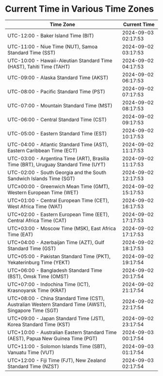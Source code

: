 # Current Time in Various Time Zones

| Time Zone | Current Time |
|-----------|--------------|
| UTC-12:00 - Baker Island Time (BIT) | 2024-09-03 02:17:53 |
| UTC-11:00 - Niue Time (NUT), Samoa Standard Time (SST) | 2024-09-02 03:17:53 |
| UTC-10:00 - Hawaii-Aleutian Standard Time (HAST), Tahiti Time (TAHT) | 2024-09-02 04:17:53 |
| UTC-09:00 - Alaska Standard Time (AKST) | 2024-09-02 06:17:53 |
| UTC-08:00 - Pacific Standard Time (PST) | 2024-09-02 07:17:53 |
| UTC-07:00 - Mountain Standard Time (MST) | 2024-09-02 08:17:53 |
| UTC-06:00 - Central Standard Time (CST) | 2024-09-02 09:17:53 |
| UTC-05:00 - Eastern Standard Time (EST) | 2024-09-02 10:17:53 |
| UTC-04:00 - Atlantic Standard Time (AST), Eastern Caribbean Time (ECT) | 2024-09-02 11:17:53 |
| UTC-03:00 - Argentina Time (ART), Brasília Time (BRT), Uruguay Standard Time (UYT) | 2024-09-02 11:17:53 |
| UTC-02:00 - South Georgia and the South Sandwich Islands Time (SGT) | 2024-09-02 12:17:53 |
| UTC±00:00 - Greenwich Mean Time (GMT), Western European Time (WET) | 2024-09-02 15:17:53 |
| UTC+01:00 - Central European Time (CET), West Africa Time (WAT) | 2024-09-02 16:17:53 |
| UTC+02:00 - Eastern European Time (EET), Central Africa Time (CAT) | 2024-09-02 17:17:53 |
| UTC+03:00 - Moscow Time (MSK), East Africa Time (EAT) | 2024-09-02 17:17:53 |
| UTC+04:00 - Azerbaijan Time (AZT), Gulf Standard Time (GST) | 2024-09-02 18:17:53 |
| UTC+05:00 - Pakistan Standard Time (PKT), Yekaterinburg Time (YEKT) | 2024-09-02 19:17:54 |
| UTC+06:00 - Bangladesh Standard Time (BST), Omsk Time (OMST) | 2024-09-02 20:17:54 |
| UTC+07:00 - Indochina Time (ICT), Krasnoyarsk Time (KRAT) | 2024-09-02 21:17:54 |
| UTC+08:00 - China Standard Time (CST), Australian Western Standard Time (AWST), Singapore Time (SGT) | 2024-09-02 22:17:54 |
| UTC+09:00 - Japan Standard Time (JST), Korea Standard Time (KST) | 2024-09-02 23:17:54 |
| UTC+10:00 - Australian Eastern Standard Time (AEST), Papua New Guinea Time (PGT) | 2024-09-03 00:17:54 |
| UTC+11:00 - Solomon Islands Time (SBT), Vanuatu Time (VUT) | 2024-09-03 01:17:54 |
| UTC+12:00 - Fiji Time (FJT), New Zealand Standard Time (NZST) | 2024-09-03 02:17:54 |
